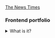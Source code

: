 <a href="https://jimmythongtran.github.io/the-news-times/">The News Times</a>

### Frontend portfolio
<details>
<summary>What is it?</summary>
```ts
frontEndPortfolio = bestThingInWorld;
```
</details>